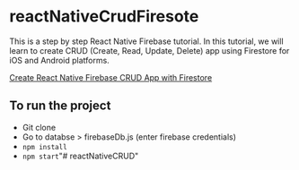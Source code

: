 # reactNativeCrudFiresote
This is a step by step React Native Firebase tutorial. In this tutorial, we will learn to create CRUD (Create, Read, Update, Delete) app using Firestore for iOS and Android platforms.

[Create React Native Firebase CRUD App with Firestore](https://www.positronx.io/create-react-native-firebase-crud-app-with-firestore/)


## To run the project 
* Git clone 
* Go to databse > firebaseDb.js (enter firebase credentials)
* `npm install`
* `npm start`"# reactNativeCRUD" 
